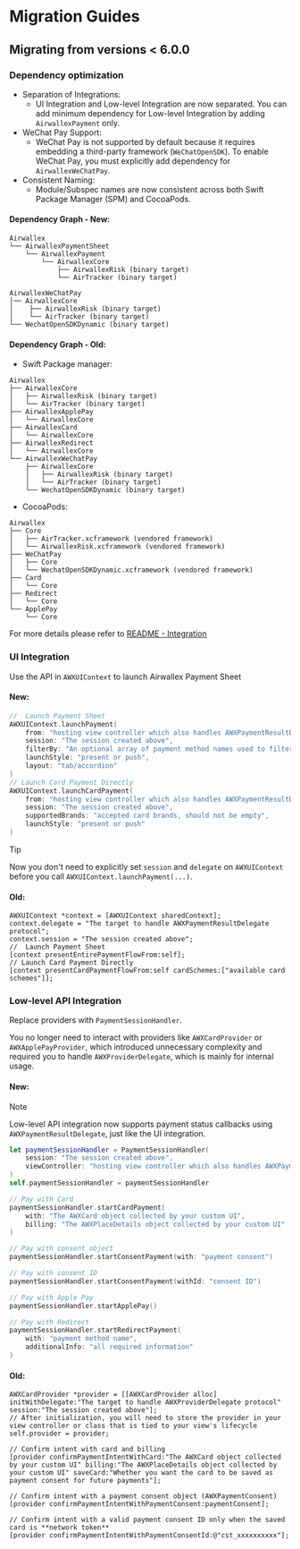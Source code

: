 # Migration Guides
## Migrating from versions < 6.0.0

### Dependency optimization
- Separation of Integrations:
  - UI Integration and Low-level Integration are now separated. You can add minimum dependency for Low-level Integration by adding `AirwallexPayment` only.
- WeChat Pay Support:
  - WeChat Pay is not supported by default because it requires embedding a third-party framework (`WeChatOpenSDK`). To enable WeChat Pay, you must explicitly add dependency for `AirwallexWeChatPay`.
- Consistent Naming:
  - Module/Subspec names are now consistent across both Swift Package Manager (SPM) and CocoaPods.

#### Dependency Graph - New:
```
Airwallex
└── AirwallexPaymentSheet
    └── AirwallexPayment
        └── AirwallexCore
            ├── AirwallexRisk (binary target)
            └── AirTracker (binary target)

AirwallexWeChatPay
│── AirwallexCore
│    ├── AirwallexRisk (binary target)
│    └── AirTracker (binary target)
└── WechatOpenSDKDynamic (binary target)
```
#### Dependency Graph - Old:
- Swift Package manager:
```
Airwallex
├── AirwallexCore
│   ├── AirwallexRisk (binary target)
│   └── AirTracker (binary target)
├── AirwallexApplePay
│   └── AirwallexCore
├── AirwallexCard
│   └── AirwallexCore
├── AirwallexRedirect
│   └── AirwallexCore
└── AirwallexWeChatPay
    ├── AirwallexCore
    │   ├── AirwallexRisk (binary target)
    │   └── AirTracker (binary target)
    └── WechatOpenSDKDynamic (binary target)
```
- CocoaPods:
```
Airwallex
├── Core
│   ├── AirTracker.xcframework (vendored framework)
│   └── AirwallexRisk.xcframework (vendored framework)
├── WeChatPay
│   ├── Core
│   └── WechatOpenSDKDynamic.xcframework (vendored framework)
├── Card
│   └── Core
├── Redirect
│   └── Core
└── ApplePay
    └── Core
```
For more details please refer to [README - Integration](README.md#integration)
### UI Integration
Use the API in `AWXUIContext` to launch Airwallex Payment Sheet

#### New:
``` swift
//  Launch Payment Sheet
AWXUIContext.launchPayment(
    from: "hosting view controller which also handles AWXPaymentResultDelegate",
    session: "The session created above",
    filterBy: "An optional array of payment method names used to filter the payment methods returned by the server",
    launchStyle: "present or push",
    layout: "tab/accordion"
)
// Launch Card Payment Directly
AWXUIContext.launchCardPayment(
    from: "hosting view controller which also handles AWXPaymentResultDelegate",
    session: "The session created above",
    supportedBrands: "accepted card brands, should not be empty",
    launchStyle: "present or push"
)
```
>[!TIP]
> Now you don't need to explicitly set `session` and `delegate` on `AWXUIContext` before you call `AWXUIContext.launchPayment(...)`. 

#### Old:
``` objc
AWXUIContext *context = [AWXUIContext sharedContext];
context.delegate = "The target to handle AWXPaymentResultDelegate protocol";
context.session = "The session created above";
//  Launch Payment Sheet
[context presentEntirePaymentFlowFrom:self];
// Launch Card Payment Directly
[context presentCardPaymentFlowFrom:self cardSchemes:["available card schemes"]];
```

### Low-level API Integration
Replace providers with `PaymentSessionHandler`.

You no longer need to interact with providers like `AWXCardProvider` or `AWXApplePayProvider`, which introduced unnecessary complexity and required you to handle `AWXProviderDelegate`, which is mainly for internal usage.

#### New:
> [!NOTE] 
> Low-level API integration now supports payment status callbacks using `AWXPaymentResultDelegate`, just like the UI integration.
> 
```swift
let paymentSessionHandler = PaymentSessionHandler(
    session: "The session created above", 
    viewController: "hosting view controller which also handles AWXPaymentResultDelegate"
)
self.paymentSessionHandler = paymentSessionHandler
```
```swift
// Pay with Card
paymentSessionHandler.startCardPayment(
    with: "The AWXCard object collected by your custom UI",
    billing: "The AWXPlaceDetails object collected by your custom UI"
)

// Pay with consent object
paymentSessionHandler.startConsentPayment(with: "payment consent")

// Pay with consent ID
paymentSessionHandler.startConsentPayment(withId: "consent ID")

// Pay with Apple Pay
paymentSessionHandler.startApplePay()

// Pay with Redirect
paymentSessionHandler.startRedirectPayment(
    with: "payment method name",
    additionalInfo: "all required information"
)
```

#### Old:
```objc
AWXCardProvider *provider = [[AWXCardProvider alloc] initWithDelegate:"The target to handle AWXProviderDelegate protocol" session:"The session created above"];
// After initialization, you will need to store the provider in your view controller or class that is tied to your view's lifecycle
self.provider = provider;

// Confirm intent with card and billing
[provider confirmPaymentIntentWithCard:"The AWXCard object collected by your custom UI" billing:"The AWXPlaceDetails object collected by your custom UI" saveCard:"Whether you want the card to be saved as payment consent for future payments"];

// Confirm intent with a payment consent object (AWXPaymentConsent)
[provider confirmPaymentIntentWithPaymentConsent:paymentConsent];

// Confirm intent with a valid payment consent ID only when the saved card is **network token**
[provider confirmPaymentIntentWithPaymentConsentId:@"cst_xxxxxxxxxx"];
```
